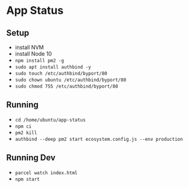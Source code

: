 # App Status

## Setup

- install NVM
- install Node 10
- `npm install pm2 -g`
- `sudo apt install authbind -y`
- `sudo touch /etc/authbind/byport/80`
- `sudo chown ubuntu /etc/authbind/byport/80`
- `sudo chmod 755 /etc/authbind/byport/80`

## Running

- `cd /home/ubuntu/app-status`
- `npm ci`
- `pm2 kill`
- `authbind --deep pm2 start ecosystem.config.js --env production`

## Running Dev

- `parcel watch index.html`
- `npm start`
